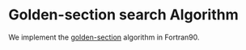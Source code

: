 # Golden-section search Algorithm

We implement the [golden-section](https://en.wikipedia.org/wiki/Golden-section_search) algorithm in Fortran90. 
